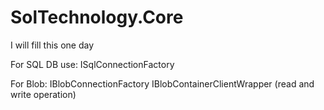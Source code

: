 # SolTechnology.Core


I will fill this one day

For SQL DB use:
ISqlConnectionFactory


For Blob:
IBlobConnectionFactory
IBlobContainerClientWrapper (read and write operation)
